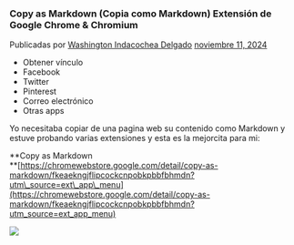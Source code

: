 ### Copy as Markdown (Copia como Markdown) Extensión de Google Chrome & Chromium

Publicadas por [Washington Indacochea Delgado](https://www.blogger.com/profile/17773143494819856315 "author profile")  [noviembre 11, 2024](https://facilitarelsoftwarelibre.blogspot.com/2024/11/copia-como-markdown-extension-de-chrome-chromium.html "permanent link")

-   Obtener vínculo
-   Facebook
-   Twitter
-   Pinterest
-   Correo electrónico
-   Otras apps

 Yo necesitaba copiar de una pagina web su contenido como Markdown y estuve probando varias extensiones y esta es la mejorcita para mi:

**Copy as Markdown  
**[https://chromewebstore.google.com/detail/copy-as-markdown/fkeaekngjflipcockcnpobkpbbfbhmdn?utm\_source=ext\_app\_menu](https://chromewebstore.google.com/detail/copy-as-markdown/fkeaekngjflipcockcnpobkpbbfbhmdn?utm_source=ext_app_menu)

  

[![](https://blogger.googleusercontent.com/img/b/R29vZ2xl/AVvXsEh3CYF_8Mu-h7rTpYUl6S90fX_ApiPYKV-BfekGQRakL2Srj7TzLcoltrYlG30p1obOBdqk9elBDiFlWMYU-80TYqocDoWwAkRNP71NtFsErmXCNAhbzO8sWFXOzdJRdqY1P-kweo-ktK5tVQ_Xsn5FeHqWgBBN2gVv4itT8I3IkGpxw__axDMB4-xmOqY/s16000-rw/20241111-111147%20Copy%20as%20Markdown.webp)](https://blogger.googleusercontent.com/img/b/R29vZ2xl/AVvXsEh3CYF_8Mu-h7rTpYUl6S90fX_ApiPYKV-BfekGQRakL2Srj7TzLcoltrYlG30p1obOBdqk9elBDiFlWMYU-80TYqocDoWwAkRNP71NtFsErmXCNAhbzO8sWFXOzdJRdqY1P-kweo-ktK5tVQ_Xsn5FeHqWgBBN2gVv4itT8I3IkGpxw__axDMB4-xmOqY/s1036/20241111-111147%20Copy%20as%20Markdown.webp)













